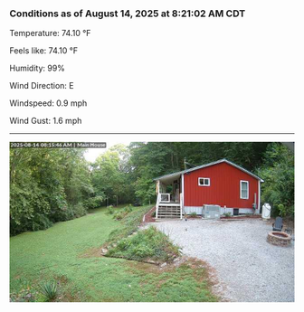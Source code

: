 ### Conditions as of August 14, 2025 at 8:21:02 AM CDT 

Temperature: 74.10 &deg;F

Feels like: 74.10 &deg;F

Humidity: 99%

Wind Direction: E

Windspeed: 0.9 mph

Wind Gust: 1.6 mph

---

<img src="./images/latest.jpeg"/>

